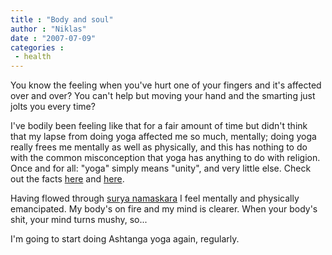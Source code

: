 ```yaml
---
title : "Body and soul"
author : "Niklas"
date : "2007-07-09"
categories : 
 - health
---
```


You know the feeling when you've hurt one of your fingers and it's affected over and over? You can't help but moving your hand and the smarting just jolts you every time?

I've bodily been feeling like that for a fair amount of time but didn't think that my lapse from doing yoga affected me so much, mentally; doing yoga really frees me mentally as well as physically, and this has nothing to do with the common misconception that yoga has anything to do with religion. Once and for all: "yoga" simply means "unity", and very little else. Check out the facts [here](http://www.ayri.org/method.html) and [here](http://www.ashtanga.com/html/background.html).

Having flowed through [surya namaskara](http://ashtangayoga.info/asana-vinyasa/surya-namaskara-a/index.html) I feel mentally and physically emancipated. My body's on fire and my mind is clearer. When your body's shit, your mind turns mushy, so...

I'm going to start doing Ashtanga yoga again, regularly.
